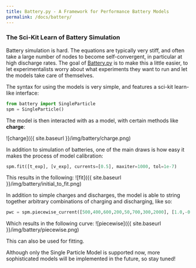 ```yaml
---
title: Battery.py - A Framework for Performance Battery Models
permalink: /docs/battery/
---
```


### The Sci-Kit Learn of Battery Simulation

Battery simulation is hard. The equations are typically very stiff, and often take a large number of nodes to become self-convergent, in particular at high discharge rates.  The goal of [Battery.py](http://github.com/nealde/battery) is to make this a little easier, to let experimentalists worry about what experiments they want to run and let the models take care of themselves.

The syntax for using the models is very simple, and features a sci-kit learn-like interface:
```python
from battery import SingleParticle
spm = SingleParticle()
```

The model is then interacted with as a model, with certain methods like **charge**:

![charge]({{ site.baseurl }}/img/battery/charge.png)

In addition to simulation of batteries, one of the main draws is how easy it makes the process of model calibration:

```python
spm.fit([t_exp], [v_exp], currents=[0.5], maxiter=1000, tol=1e-7)
```

This results in the following:
![fit]({{ site.baseurl }}/img/battery/initial_to_fit.png)

In addition to simple charges and discharges, the model is able to string together arbitrary combinations of charging and discharging, like so:

```python
pwc = spm.piecewise_current([500,400,600,200,50,700,300,2000], [1.0,-0.5,1.2,-0.75,2.0,0.5,-1.0,1.5])
```

Which results in the following curve:
![piecewise]({{ site.baseurl }}/img/battery/piecewise.png)

This can also be used for fitting.

Although only the Single Particle Model is supported now, more sophisticated models will be implemented in the future, so stay tuned!
